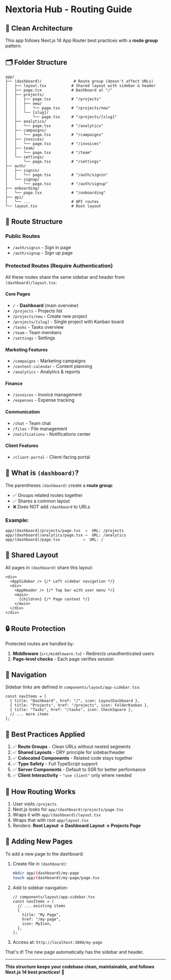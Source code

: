 # Nextoria Hub - Routing Guide

## 📐 Clean Architecture

This app follows Next.js 14 App Router best practices with a **route group** pattern.

## 🗂️ Folder Structure

```
app/
├── (dashboard)/              # Route group (doesn't affect URLs)
│   ├── layout.tsx           # Shared layout with sidebar & header
│   ├── page.tsx             # Dashboard at "/"
│   ├── projects/
│   │   ├── page.tsx         # "/projects"
│   │   ├── new/
│   │   │   └── page.tsx     # "/projects/new"
│   │   └── [slug]/
│   │       └── page.tsx     # "/projects/[slug]"
│   ├── analytics/
│   │   └── page.tsx         # "/analytics"
│   ├── campaigns/
│   │   └── page.tsx         # "/campaigns"
│   ├── invoices/
│   │   └── page.tsx         # "/invoices"
│   ├── team/
│   │   └── page.tsx         # "/team"
│   └── settings/
│       └── page.tsx         # "/settings"
├── auth/
│   ├── signin/
│   │   └── page.tsx         # "/auth/signin"
│   └── signup/
│       └── page.tsx         # "/auth/signup"
├── onboarding/
│   └── page.tsx             # "/onboarding"
├── api/
│   └── ...                  # API routes
└── layout.tsx               # Root layout
```

## 🚀 Route Structure

### Public Routes

- `/auth/signin` - Sign in page
- `/auth/signup` - Sign up page

### Protected Routes (Require Authentication)

All these routes share the same sidebar and header from `(dashboard)/layout.tsx`:

#### Core Pages

- `/` - **Dashboard** (main overview)
- `/projects` - Projects list
- `/projects/new` - Create new project
- `/projects/[slug]` - Single project with Kanban board
- `/tasks` - Tasks overview
- `/team` - Team members
- `/settings` - Settings

#### Marketing Features

- `/campaigns` - Marketing campaigns
- `/content-calendar` - Content planning
- `/analytics` - Analytics & reports

#### Finance

- `/invoices` - Invoice management
- `/expenses` - Expense tracking

#### Communication

- `/chat` - Team chat
- `/files` - File management
- `/notifications` - Notifications center

#### Client Features

- `/client-portal` - Client-facing portal

## 📁 What is `(dashboard)`?

The parentheses `(dashboard)` create a **route group**:

- ✅ Groups related routes together
- ✅ Shares a common layout
- ❌ Does NOT add `/dashboard` to URLs

### Example:

```
app/(dashboard)/projects/page.tsx  →  URL: /projects
app/(dashboard)/analytics/page.tsx →  URL: /analytics
app/(dashboard)/page.tsx          →  URL: /
```

## 🎨 Shared Layout

All pages in `(dashboard)` share this layout:

```tsx
<div>
  <AppSidebar /> {/* Left sidebar navigation */}
  <div>
    <AppHeader /> {/* Top bar with user menu */}
    <main>
      {children} {/* Page content */}
    </main>
  </div>
</div>
```

## 🔒 Route Protection

Protected routes are handled by:

1. **Middleware** (`src/middleware.ts`) - Redirects unauthenticated users
2. **Page-level checks** - Each page verifies session

## 🧭 Navigation

Sidebar links are defined in `components/layout/app-sidebar.tsx`:

```tsx
const navItems = [
  { title: "Dashboard", href: "/", icon: LayoutDashboard },
  { title: "Projects", href: "/projects", icon: FolderKanban },
  { title: "Tasks", href: "/tasks", icon: CheckSquare },
  // ... more items
];
```

## 📱 Best Practices Applied

1. ✅ **Route Groups** - Clean URLs without nested segments
2. ✅ **Shared Layouts** - DRY principle for sidebar/header
3. ✅ **Colocated Components** - Related code stays together
4. ✅ **Type Safety** - Full TypeScript support
5. ✅ **Server Components** - Default to SSR for better performance
6. ✅ **Client Interactivity** - `"use client"` only where needed

## 🔄 How Routing Works

1. User visits `/projects`
2. Next.js looks for `app/(dashboard)/projects/page.tsx`
3. Wraps it with `app/(dashboard)/layout.tsx`
4. Wraps that with root `app/layout.tsx`
5. Renders: **Root Layout → Dashboard Layout → Projects Page**

## 🎯 Adding New Pages

To add a new page to the dashboard:

1. Create file in `(dashboard)`:

   ```bash
   mkdir app/(dashboard)/my-page
   touch app/(dashboard)/my-page/page.tsx
   ```

2. Add to sidebar navigation:

   ```tsx
   // components/layout/app-sidebar.tsx
   const navItems = [
     // ... existing items
     {
       title: "My Page",
       href: "/my-page",
       icon: MyIcon,
     },
   ];
   ```

3. Access at: `http://localhost:3000/my-page`

That's it! The new page automatically has the sidebar and header.

---

**This structure keeps your codebase clean, maintainable, and follows Next.js 14 best practices! 🚀**
